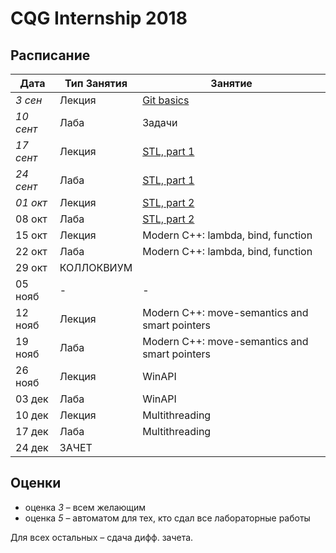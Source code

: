 # CQG Internship 2018

## Расписание
Дата | Тип Занятия | Занятие
-----|-------------|--------
*3 сен* | Лекция | [Git basics](<1. Git/Git Basics.pptx>)
*10 сент* | Лаба | Задачи
*17 сент* | Лекция | [STL, part 1](<2. STL1/STL Containers (2018) summary.pdf>)
*24 сент* | Лаба | [STL, part 1](<2. STL1/Containers and iterators.md>)
*01 окт* | Лекция | [STL, part 2](<3. STL2/STL Algorithms (2018) summary.pdf>)
08 окт | Лаба | [STL, part 2](<3. STL2/Алгоритмы и функциональные объекты.md>)
15 окт | Лекция | Modern C++: lambda, bind, function
22 окт | Лаба | Modern C++: lambda, bind, function
29 окт | КОЛЛОКВИУМ | 
05 нояб | - | -
12 нояб | Лекция | Modern C++: move-semantics and smart pointers
19 нояб | Лаба | Modern C++: move-semantics and smart pointers
26 нояб | Лекция | WinAPI
03 дек | Лаба | WinAPI
10 дек | Лекция | Multithreading
17 дек | Лаба | Multithreading
24 дек | ЗАЧЕТ | 

## Оценки
+ оценка *3* – всем желающим
+ оценка *5* – автоматом для тех, кто сдал все лабораторные работы

Для всех остальных – сдача дифф. зачета. 
